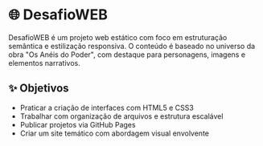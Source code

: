 # 🌐 DesafioWEB

DesafioWEB é um projeto web estático com foco em estruturação semântica e estilização responsiva. O conteúdo é baseado no universo da obra "Os Anéis do Poder", com destaque para personagens, imagens e elementos narrativos.

## ✨ Objetivos
- Praticar a criação de interfaces com HTML5 e CSS3
- Trabalhar com organização de arquivos e estrutura escalável
- Publicar projetos via GitHub Pages
- Criar um site temático com abordagem visual envolvente
